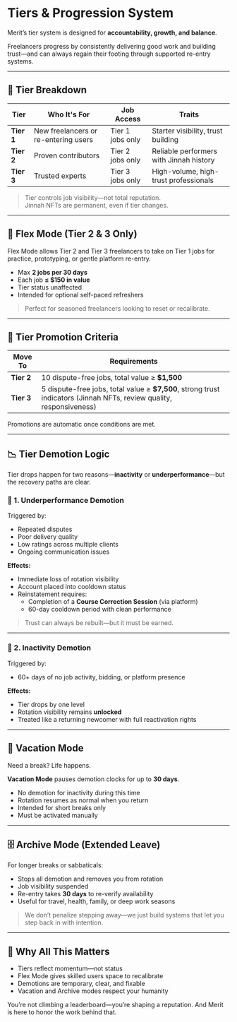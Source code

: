 # Tiers & Progression System

Merit’s tier system is designed for **accountability, growth, and balance**.

Freelancers progress by consistently delivering good work and building trust—and can always regain their footing through supported re-entry systems.

---

## 🧱 Tier Breakdown

| Tier | Who It's For | Job Access | Traits |
|------|--------------|------------|--------|
| **Tier 1** | New freelancers or re-entering users | Tier 1 jobs only | Starter visibility, trust building |
| **Tier 2** | Proven contributors | Tier 2 jobs only | Reliable performers with Jinnah history |
| **Tier 3** | Trusted experts | Tier 3 jobs only | High-volume, high-trust professionals |

> Tier controls job visibility—not total reputation.  
> Jinnah NFTs are permanent, even if tier changes.

---

## 🚪 Flex Mode (Tier 2 & 3 Only)

Flex Mode allows Tier 2 and Tier 3 freelancers to take on Tier 1 jobs for practice, prototyping, or gentle platform re-entry.

- Max **2 jobs per 30 days**  
- Each job **≤ $150 in value**  
- Tier status unaffected  
- Intended for optional self-paced refreshers

> Perfect for seasoned freelancers looking to reset or recalibrate.

---

## 🧗 Tier Promotion Criteria

| Move To | Requirements |
|---------|--------------|
| **Tier 2** | 10 dispute-free jobs, total value ≥ **$1,500** |
| **Tier 3** | 5 dispute-free jobs, total value ≥ **$7,500**, strong trust indicators (Jinnah NFTs, review quality, responsiveness) |

Promotions are automatic once conditions are met.

---

## 📉 Tier Demotion Logic

Tier drops happen for two reasons—**inactivity** or **underperformance**—but the recovery paths are clear.

### 🔻 1. Underperformance Demotion

Triggered by:

- Repeated disputes  
- Poor delivery quality  
- Low ratings across multiple clients  
- Ongoing communication issues

**Effects:**

- Immediate loss of rotation visibility  
- Account placed into cooldown status  
- Reinstatement requires:
  - Completion of a **Course Correction Session** (via platform)  
  - 60-day cooldown period with clean performance

> Trust can always be rebuilt—but it must be earned.

---

### 🔻 2. Inactivity Demotion

Triggered by:

- 60+ days of no job activity, bidding, or platform presence

**Effects:**

- Tier drops by one level  
- Rotation visibility remains **unlocked**  
- Treated like a returning newcomer with full reactivation rights

---

## 🌴 Vacation Mode

Need a break? Life happens.

**Vacation Mode** pauses demotion clocks for up to **30 days**.

- No demotion for inactivity during this time  
- Rotation resumes as normal when you return  
- Intended for short breaks only  
- Must be activated manually

---

## 🗄️ Archive Mode (Extended Leave)

For longer breaks or sabbaticals:

- Stops all demotion and removes you from rotation  
- Job visibility suspended  
- Re-entry takes **30 days** to re-verify availability  
- Useful for travel, health, family, or deep work seasons

> We don’t penalize stepping away—we just build systems that let you step back in with intention.

---

## 🧭 Why All This Matters

- Tiers reflect momentum—not status  
- Flex Mode gives skilled users space to recalibrate  
- Demotions are temporary, clear, and fixable  
- Vacation and Archive modes respect your humanity

You’re not climbing a leaderboard—you’re shaping a reputation. And Merit is here to honor the work behind that.
